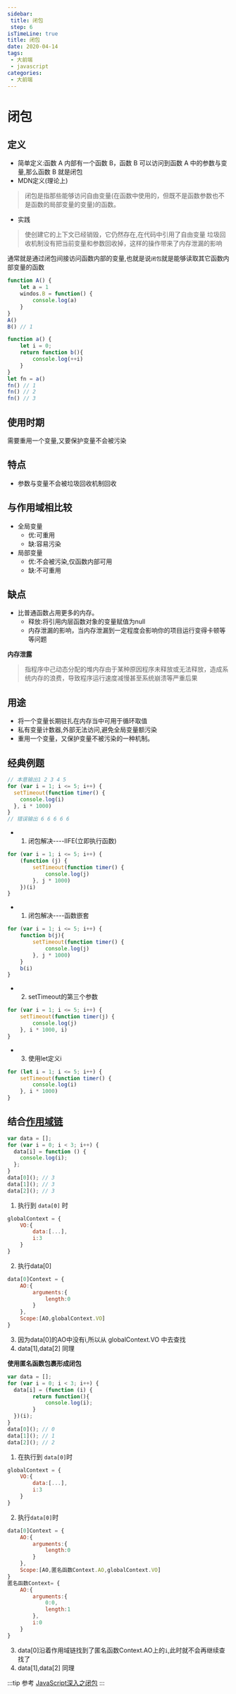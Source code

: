 ```yaml
---
sidebar:
 title: 闭包
 step: 6
isTimeLine: true
title: 闭包
date: 2020-04-14
tags:
 - 大前端
 - javascript
categories:
 - 大前端
---
```

# 闭包

## 定义
* 简单定义:函数 A 内部有一个函数 B，函数 B 可以访问到函数 A 中的参数与变量,那么函数 B 就是闭包
* MDN定义(理论上)
>闭包是指那些能够访问自由变量(在函数中使用的，但既不是函数参数也不是函数的局部变量的变量)的函数。
* 实践
>使创建它的上下文已经销毁，它仍然存在,在代码中引用了自由变量
垃圾回收机制没有把当前变量和参数回收掉，这样的操作带来了内存泄漏的影响

通常就是通过闭包间接访问函数内部的变量,也就是说``闭包``就是能够读取其它函数内部变量的函数
>
```js
function A() {
    let a = 1
    windos.B = function() {
        console.log(a)
    }
}
A()
B() // 1
```
```js
function a() {
    let i = 0;
    return function b(){
        console.log(++i)
    }
}
let fn = a()
fn() // 1
fn() // 2
fn() // 3
```

## 使用时期
需要重用一个变量,又要保护变量不会被污染

## 特点
* 参数与变量不会被垃圾回收机制回收

## 与作用域相比较
* 全局变量
  * 优:可重用
  * 缺:容易污染
* 局部变量
  * 优:不会被污染,仅函数内部可用
  * 缺:不可重用

## 缺点
* 比普通函数占用更多的内存。
  * 释放:将引用内层函数对象的变量赋值为null
  * 内存泄漏的影响，当内存泄漏到一定程度会影响你的项目运行变得卡顿等等问题

**内存泄露**
>指程序中己动态分配的堆内存由于某种原因程序未释放或无法释放，造成系统内存的浪费，导致程序运行速度减慢甚至系统崩溃等严重后果

## 用途
* 将一个变量长期驻扎在内存当中可用于循环取值
* 私有变量计数器,外部无法访问,避免全局变量额污染
* 重用一个变量，又保护变量不被污染的一种机制。

## 经典例题
```js
// 本意输出1 2 3 4 5
for (var i = 1; i <= 5; i++) {
  setTimeout(function timer() {
    console.log(i)
  }, i * 1000)
}
// 错误输出 6 6 6 6 6
```

* 1. 闭包解决----IIFE(立即执行函数)
```js
for (var i = 1; i <= 5; i++) {
    (function (j) {
        setTimeout(function timer() {
            console.log(j)
        }, j * 1000)
    })(i)
}
```
* 1. 闭包解决----函数嵌套
```js
for (var i = 1; i <= 5; i++) {
    function b(j){
        setTimeout(function timer() {
            console.log(j)
        }, j * 1000)
    }
    b(i)
}
```
* 2. setTimeout的第三个参数
```js
for (var i = 1; i <= 5; i++) {
    setTimeout(function timer(j) {
        console.log(j)
    }, i * 1000, i)
}
```
* 3. 使用let定义i
```js
for (let i = 1; i <= 5; i++) {
    setTimeout(function timer() {
        console.log(i)
    }, i * 1000)
}
```

## 结合[作用域链](./scopeLink.md)
```js
var data = [];
for (var i = 0; i < 3; i++) {
  data[i] = function () {
    console.log(i);
  };
}
data[0](); // 3
data[1](); // 3
data[2](); // 3
```
1. 执行到 ``data[0]`` 时
```js
globalContext = {
    VO:{
        data:[...],
        i:3
    }
}
```
2. 执行data[0]
```js
data[0]Context = {
    AO:{
        arguments:{
            length:0
        }
    },
    Scope:[AO,globalContext.VO]
}
```
3. 因为data[0]的AO中没有i,所以从 globalContext.VO 中去查找
4. data[1],data[2] 同理

**使用匿名函数包裹形成闭包**
```js
var data = [];
for (var i = 0; i < 3; i++) {
  data[i] = (function (i) {
        return function(){
            console.log(i);
        }
  })(i);
}
data[0](); // 0
data[1](); // 1
data[2](); // 2
```
1. 在执行到 ``data[0]``时
```js
globalContext = {
    VO:{
        data:[...],
        i:3
    }
}
```
2. 执行``data[0]``时
```js
data[0]Context = {
    AO:{
        arguments:{
            length:0
        }
    },
    Scope:[AO,匿名函数Context.AO,globalContext.VO]
}
匿名函数Context= {
    AO:{
        arguments:{
            0:0,
            length:1
        },
        i:0
    }
}
```
3. data[0]沿着作用域链找到了匿名函数Context.AO上的``i``,此时就不会再继续查找了
4. data[1],data[2] 同理


:::tip 参考
[JavaScript深入之闭包](https://github.com/mqyqingfeng/Blog/issues/9)
:::

<comment/>
<tongji/>